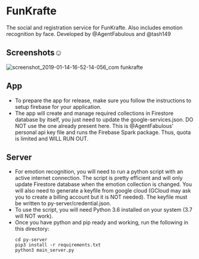 # FunKrafte

The social and registration service for FunKrafte. Also includes emotion recognition by face.
Developed by @AgentFabulous and @tash149

## Screenshots:relaxed:
![screenshot_2019-01-14-16-52-14-056_com funkrafte](https://user-images.githubusercontent.com/39271055/51160203-f975c100-18b2-11e9-882b-e83f199e5303.png)

## App
- To prepare the app for release, make sure you follow the instructions to setup firebase for your application.
- The app will create and manage required collections in Firestore database by itself, you just need to update the google-services.json.
  DO NOT use the one already present here. This is @AgentFabulous' personal api key file and runs the Firebase Spark package. Thus, quota is limited and WILL RUN OUT.


## Server
- For emotion recognition, you will need to run a python script with an active internet connection. The script is pretty efficient and will only update Firestore database when the emotion collection is changed. You will also need to generate a keyfile from google cloud (GCloud may ask you to create a billing account but it is NOT needed). The keyfile must be written to py-server/credential.json.
- To use the script, you will need Python 3.6 installed on your system (3.7 will NOT work).
- Once you have python and pip ready and working, run the following in this directory:
    ```
    cd py-server
    pip3 install -r requirements.txt
    python3 main_server.py
    ```
